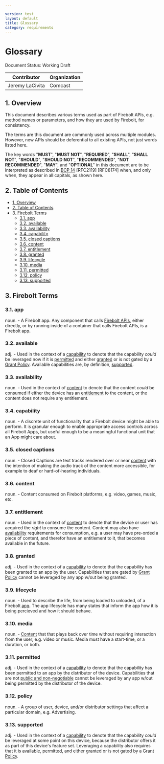 ```yaml
---

version: test
layout: default
title: Glossary
category: requirements
---
```

# Glossary

Document Status: Working Draft

| Contributor    | Organization   |
| -------------- | -------------- |
| Jeremy LaCivita            | Comcast            |

## 1. Overview
This document describes various terms used as part of Firebolt APIs, e.g. method names or parameters, and how they are used by Firebolt, for consistency.

The terms are this document are commonly used across multiple modules. However, new APIs should be deferential to all existing APIs, not just words listed here.

The key words "**MUST**", "**MUST NOT**", "**REQUIRED**", "**SHALL**", "**SHALL NOT**", "**SHOULD**", "**SHOULD NOT**", "**RECOMMENDED**", "**NOT RECOMMENDED**", "**MAY**", and "**OPTIONAL**" in this document are to be interpreted as described in [BCP 14](https://www.rfc-editor.org/rfc/rfc2119.txt) [RFC2119] [RFC8174] when, and only when, they appear in all capitals, as shown here.

## 2. Table of Contents
- [1. Overview](#1-overview)
- [2. Table of Contents](#2-table-of-contents)
- [3. Firebolt Terms](#3-firebolt-terms)
  - [3.1. app](#31-app)
  - [3.2. available](#32-available)
  - [3.3. availability](#33-availability)
  - [3.4. capability](#34-capability)
  - [3.5. closed captions](#35-closed-captions)
  - [3.6. content](#36-content)
  - [3.7. entitlement](#37-entitlement)
  - [3.8. granted](#38-granted)
  - [3.9. lifecycle](#39-lifecycle)
  - [3.10. media](#310-media)
  - [3.11. permitted](#311-permitted)
  - [3.12. policy](#312-policy)
  - [3.13. supported](#313-supported)

## 3. Firebolt Terms

### 3.1. app
noun. - A Firebolt app. Any component that calls [Firebolt APIs](https://github.com/rdkcentral/firebolt-apis), either directly, or by running inside of a container that calls Firebolt APIs, is a Firebolt app.

### 3.2. available
adj. - Used in the context of a [capability](#capability) to denote that the capability *could* be leveraged now if it is [permitted](#permitted) and either [granted](#granted) or is not gated by a [Grant Policy](./specifications/general/capabilities/capabilities#42-grant-policy). Available capabilities are, by definition, [supported](#supported).

### 3.3. availability
noun. - Used in the context of [content](#content) to denote that the content *could* be consumed if either the device has an [entitlement](#entitlement) to the content, or the content does not require any entitlement.

### 3.4. capability
noun. - A discrete unit of functionality that a Firebolt device might be able to perform. It is granular enough to enable appropriate access controls across all Firebolt Apps, but useful enough to be a meaningful functional unit that an App might care about.

### 3.5. closed captions
noun. - Closed Captions are text tracks rendered over or near [content](#content) with the intention of making the audio track of the content more accessible, for example to deaf or hard-of-hearing individuals.

### 3.6. content
noun. - Content consumed on Firebolt platforms, e.g. video, games, music, etc.

### 3.7. entitlement
noun. - Used in the context of [content](#content) to denote that the device or user has acquired the *right* to consume the content. Content may also have [availability](#availability) requirements for consumption, e.g. a user may have pre-orded a piece of content, and therefor have an entitlement to it, that becomes available in the future.

### 3.8. granted
adj. - Used in the context of a [capability](#capability) to denote that the capability has been granted to an app by the user. Capabilities that are gated by [Grant Policy](./specifications/general/capabilities/capabilities#42-grant-policy) cannot be leveraged by any app w/out being granted.

### 3.9. lifecycle
noun. - Used to describe the life, from being loaded to unloaded, of a Firebolt [app](#app). The app lifecycle has many states that inform the app how it is being percieved and how it should behave.

### 3.10. media
noun. - [Content](#content) that that plays back over time without requiring interaction from the user, e.g. video or music. Media must have a start-time, or a duration, or both.

### 3.11. permitted
adj. - Used in the context of a [capability](#capability) to denote that the capability has been permitted to an app by the distributor of the device. Capabilities that are not [public and non-negotiable](./specifications/general/capabilities/capabilities#45-invoking-capabilities) cannot be leveraged by any app w/out being permitted by the distributor of the device.

### 3.12. policy
noun. - A group of user, device, and/or distributor settings that affect a particular domain, e.g. Advertising.

### 3.13. supported
adj. - Used in the context of a [capability](#capability) to denote that the capability *could* be leveraged at some point on this device, because the distributor offers it as part of this device's feature set. Leveraging a capability also requires that it is [available](#available), [permitted](#permitted), and either [granted](#granted) or is not gated by a [Grant Policy](./specifications/general/capabilities/capabilities#42-grant-policy).
